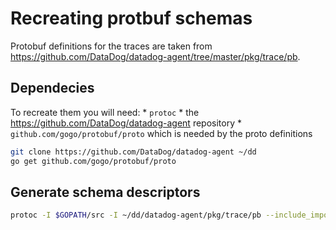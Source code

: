 # Recreating protbuf schemas

Protobuf definitions for the traces are taken from https://github.com/DataDog/datadog-agent/tree/master/pkg/trace/pb.

## Dependecies

To recreate them you will need:
    * `protoc`
    * the https://github.com/DataDog/datadog-agent repository
    * `github.com/gogo/protobuf/proto` which is needed by the proto definitions

```sh
git clone https://github.com/DataDog/datadog-agent ~/dd
go get github.com/gogo/protobuf/proto
```

## Generate schema descriptors

```sh
protoc -I $GOPATH/src -I ~/dd/datadog-agent/pkg/trace/pb --include_imports -o utils/interfaces/_decoders/trace_payload.descriptor trace_payload.proto
```
